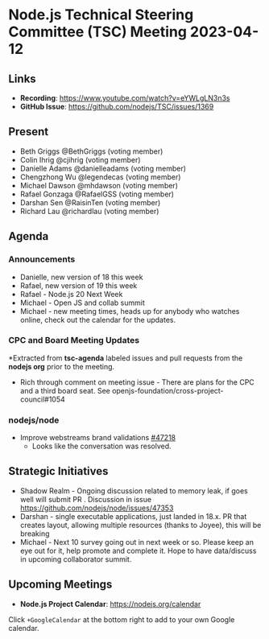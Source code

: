 # Node.js Technical Steering Committee (TSC) Meeting 2023-04-12

## Links

* **Recording**:  <https://www.youtube.com/watch?v=eYWLgLN3n3s>
* **GitHub Issue**: <https://github.com/nodejs/TSC/issues/1369>

## Present

* Beth Griggs @BethGriggs (voting member)
* Colin Ihrig @cjihrig (voting member)
* Danielle Adams @danielleadams (voting member)
* Chengzhong Wu @legendecas (voting member)
* Michael Dawson @mhdawson (voting member)
* Rafael Gonzaga @RafaelGSS (voting member)
* Darshan Sen @RaisinTen (voting member)
* Richard Lau @richardlau (voting member)

## Agenda

### Announcements

* Danielle, new version of 18 this week
* Rafael, new version of 19 this week
* Rafael - Node.js 20 Next Week
* Michael - Open JS and collab summit
* Michael - new meeting times, heads up for anybody who watches online, check out the calendar for the updates.

### CPC and Board Meeting Updates

*Extracted from **tsc-agenda** labeled issues and pull requests from the **nodejs org** prior to the meeting.

* Rich through comment on meeting issue - There are plans for the CPC and a third board seat. See openjs-foundation/cross-project-council#1054

### nodejs/node

* Improve webstreams brand validations [#47218](https://github.com/nodejs/node/pull/47218)
  * Looks like the conversation was resolved.

## Strategic Initiatives

* Shadow Realm - Ongoing discussion  related to memory leak, if goes well will submit PR . Discussion in issue <https://github.com/nodejs/node/issues/47353>
* Darshan - single executable applications, just landed in 18.x.  PR that creates layout, allowing multiple resources (thanks to Joyee), this will be breaking
* Michael - Next 10 survey going out in next week or so. Please keep an eye out for it, help promote and complete it. Hope to have data/discuss in upcoming collaborator summit.

## Upcoming Meetings

* **Node.js Project Calendar**: <https://nodejs.org/calendar>

Click `+GoogleCalendar` at the bottom right to add to your own Google calendar.
